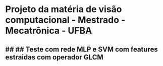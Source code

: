 # Projeto da matéria de visão computacional - Mestrado - Mecatrônica - UFBA

## ## ## Teste com rede MLP e SVM com features estraidas com operador GLCM

